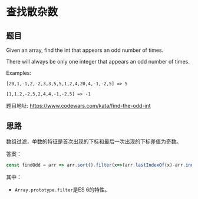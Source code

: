 # 查找散杂数

## 题目 

Given an array, find the int that appears an odd number of times.

There will always be only one integer that appears an odd number of times.

Examples:

```
[20,1,-1,2,-2,3,3,5,5,1,2,4,20,4,-1,-2,5] => 5

[1,1,2,-2,5,2,4,4,-1,-2,5] => -1
```

题目地址: <https://www.codewars.com/kata/find-the-odd-int>

## 思路

数组过滤，单数的特征是首次出现的下标和最后一次出现的下标差值为奇数。

答案：

```js
const findOdd = arr => arr.sort().filter(x=>(arr.lastIndexOf(x)-arr.indexOf(x))%2===0)[0]
```

其中： 

* `Array.prototype.filter`是ES 6的特性。
